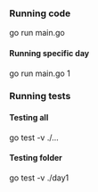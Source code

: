 ### Running code

go run main.go

#### Running specific day
go run main.go 1 


### Running tests

#### Testing all
go test -v ./...

#### Testing folder
go test -v ./day1